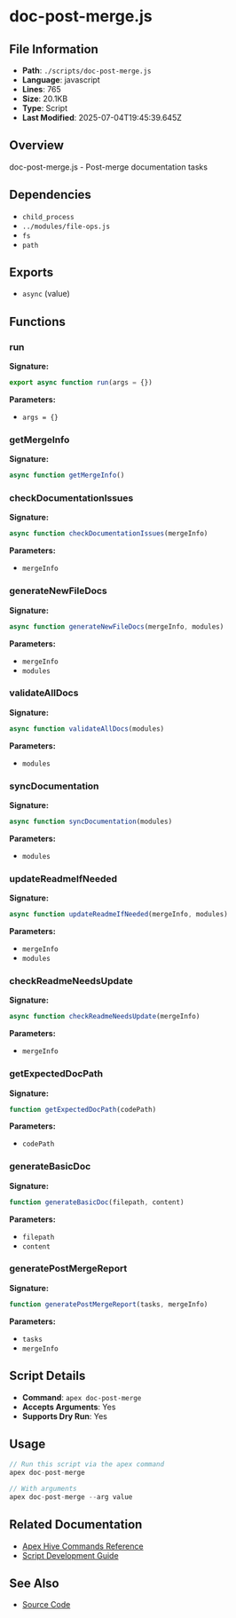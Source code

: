 # doc-post-merge.js

## File Information

- **Path**: `./scripts/doc-post-merge.js`
- **Language**: javascript
- **Lines**: 765
- **Size**: 20.1KB
- **Type**: Script
- **Last Modified**: 2025-07-04T19:45:39.645Z

## Overview

doc-post-merge.js - Post-merge documentation tasks

## Dependencies

- `child_process`
- `../modules/file-ops.js`
- `fs`
- `path`

## Exports

- `async` (value)

## Functions

### run

**Signature:**
```javascript
export async function run(args = {})
```

**Parameters:**
- `args = {}`

### getMergeInfo

**Signature:**
```javascript
async function getMergeInfo()
```

### checkDocumentationIssues

**Signature:**
```javascript
async function checkDocumentationIssues(mergeInfo)
```

**Parameters:**
- `mergeInfo`

### generateNewFileDocs

**Signature:**
```javascript
async function generateNewFileDocs(mergeInfo, modules)
```

**Parameters:**
- `mergeInfo`
- `modules`

### validateAllDocs

**Signature:**
```javascript
async function validateAllDocs(modules)
```

**Parameters:**
- `modules`

### syncDocumentation

**Signature:**
```javascript
async function syncDocumentation(modules)
```

**Parameters:**
- `modules`

### updateReadmeIfNeeded

**Signature:**
```javascript
async function updateReadmeIfNeeded(mergeInfo, modules)
```

**Parameters:**
- `mergeInfo`
- `modules`

### checkReadmeNeedsUpdate

**Signature:**
```javascript
async function checkReadmeNeedsUpdate(mergeInfo)
```

**Parameters:**
- `mergeInfo`

### getExpectedDocPath

**Signature:**
```javascript
function getExpectedDocPath(codePath)
```

**Parameters:**
- `codePath`

### generateBasicDoc

**Signature:**
```javascript
function generateBasicDoc(filepath, content)
```

**Parameters:**
- `filepath`
- `content`

### generatePostMergeReport

**Signature:**
```javascript
function generatePostMergeReport(tasks, mergeInfo)
```

**Parameters:**
- `tasks`
- `mergeInfo`

## Script Details

- **Command**: `apex doc-post-merge`
- **Accepts Arguments**: Yes
- **Supports Dry Run**: Yes

## Usage

```javascript
// Run this script via the apex command
apex doc-post-merge

// With arguments
apex doc-post-merge --arg value
```

## Related Documentation

- [Apex Hive Commands Reference](../architecture/reference/commands/)
- [Script Development Guide](../development/scripts/)

## See Also

- [Source Code](./scripts/doc-post-merge.js)
